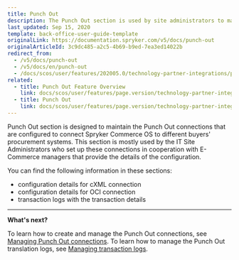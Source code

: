 ```yaml
---
title: Punch Out
description: The Punch Out section is used by site administrators to maintain configuration connections to Spryker Commerce OS to procurement systems of different buyers.
last_updated: Sep 15, 2020
template: back-office-user-guide-template
originalLink: https://documentation.spryker.com/v5/docs/punch-out
originalArticleId: 3c9dc485-a2c5-4b69-b9ed-7ea3ed14022b
redirect_from:
  - /v5/docs/punch-out
  - /v5/docs/en/punch-out
  - /docs/scos/user/features/202005.0/technology-partner-integrations/punchout/punchout.html
related:
  - title: Punch Out Feature Overview
    link: docs/scos/user/features/page.version/technology-partner-integrations/punch-out/punch-out-feature-overview.html
  - title: Punch Out
    link: docs/scos/user/features/page.version/technology-partner-integrations/punch-out/punch-out.html
---
```


Punch Out section is designed to maintain the Punch Out connections that are configured to connect Spryker Commerce OS to different buyers' procurement systems. This section is mostly used by the IT Site Administrators who set up these connections in cooperation with E-Commerce managers that provide the details of the configuration.

You can find the following information in these sections:

* configuration details for cXML connection
* configuration details for OCI connection
* transaction logs with the transaction details
***
**What's next?**

To learn how to create and manage the Punch Out connections, see [Managing Punch Out connections](/docs/scos/user/back-office-user-guides/{{page.version}}/punch-out/managing-punch-out-connections.html).
To learn how to manage the Punch Out translation logs, see  [Managing transaction logs](/docs/scos/user/back-office-user-guides/{{page.version}}/punch-out/managing-transactions-log.html).

